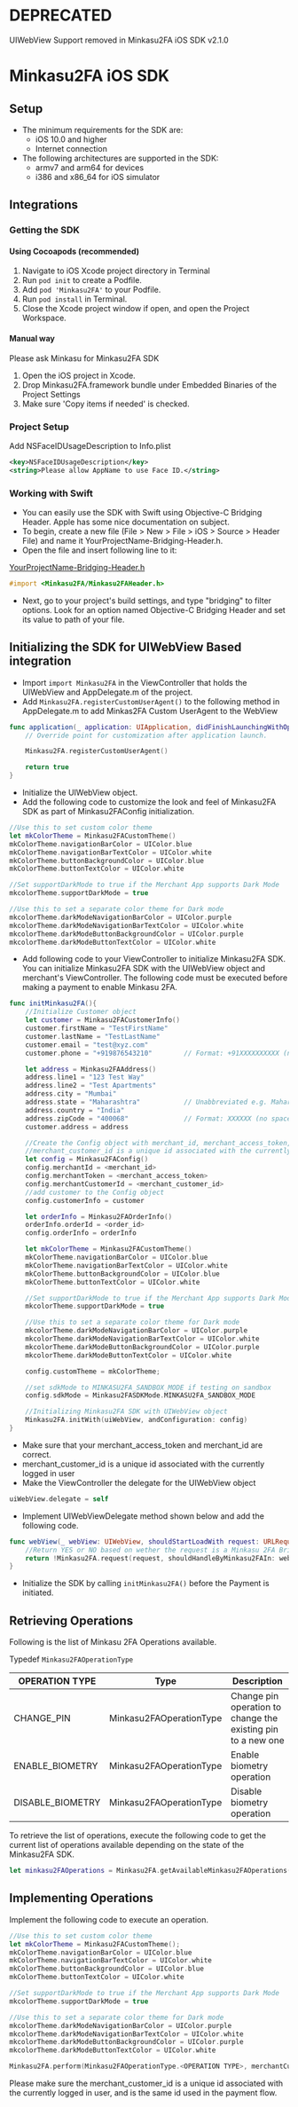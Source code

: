 # DEPRECATED

UIWebView Support removed in Minkasu2FA iOS SDK v2.1.0


# Minkasu2FA iOS SDK

## Setup

- The minimum requirements for the SDK are:
    - iOS 10.0 and higher
    - Internet connection
- The following architectures are supported in the SDK:
    - armv7 and arm64 for devices
    - i386 and x86_64 for iOS simulator

## Integrations

### Getting the SDK

#### Using Cocoapods (recommended)

1. Navigate to iOS Xcode project directory in Terminal
2. Run ```pod init``` to  create a Podfile.
3. Add ```pod 'Minkasu2FA'``` to your Podfile.
4. Run ```pod install``` in Terminal.
5. Close the Xcode project window if open, and open the Project Workspace.

#### Manual way

Please ask Minkasu for Minkasu2FA SDK

1. Open the iOS project in Xcode.
2. Drop Minkasu2FA.framework bundle under Embedded Binaries of the Project Settings
3. Make sure 'Copy items if needed' is checked.

### Project Setup

Add NSFaceIDUsageDescription to Info.plist

```xml
<key>NSFaceIDUsageDescription</key>
<string>Please allow AppName to use Face ID.</string>
```

### Working with Swift

- You can easily use the SDK with Swift using Objective-C Bridging Header. Apple has some nice documentation on subject.
- To begin, create a new file (File > New > File > iOS > Source > Header File) and name it YourProjectName-Bridging-Header.h.
- Open the file and insert following line to it:

[YourProjectName-Bridging-Header.h]()
```Objective-C
#import <Minkasu2FA/Minkasu2FAHeader.h>
```

- Next, go to your project's build settings, and type "bridging" to filter options. Look for an option named Objective-C Bridging Header and set its value to path of your file.

## Initializing the SDK for UIWebView Based integration

- Import ```import Minkasu2FA``` in the ViewController that holds the UIWebView and AppDelegate.m of the project.
- Add ```Minkasu2FA.registerCustomUserAgent()``` to the following method in AppDelegate.m to add Minkas2FA Custom UserAgent to the WebView
```Swift
func application(_ application: UIApplication, didFinishLaunchingWithOptions launchOptions: [UIApplication.LaunchOptionsKey: Any]?) -> Bool {
    // Override point for customization after application launch.

    Minkasu2FA.registerCustomUserAgent()

    return true
}
```
- Initialize the UIWebView object.
- Add the following code to customize the look and feel of Minkasu2FA SDK as part of Minkasu2FAConfig initialization.

```Swift
//Use this to set custom color theme
let mkColorTheme = Minkasu2FACustomTheme()
mkColorTheme.navigationBarColor = UIColor.blue
mkColorTheme.navigationBarTextColor = UIColor.white
mkColorTheme.buttonBackgroundColor = UIColor.blue
mkColorTheme.buttonTextColor = UIColor.white

//Set supportDarkMode to true if the Merchant App supports Dark Mode
mkcolorTheme.supportDarkMode = true

//Use this to set a separate color theme for Dark mode
mkcolorTheme.darkModeNavigationBarColor = UIColor.purple
mkcolorTheme.darkModeNavigationBarTextColor = UIColor.white
mkcolorTheme.darkModeButtonBackgroundColor = UIColor.purple
mkcolorTheme.darkModeButtonTextColor = UIColor.white
```
- Add following code to your ViewController to initialize Minkasu2FA SDK. You can initialize Minkasu2FA SDK with the UIWebView object and merchant's ViewController. The following code must be executed before making a payment to enable Minkasu 2FA.

```Swift
func initMinkasu2FA(){
    //Initialize Customer object
    let customer = Minkasu2FACustomerInfo()
    customer.firstName = "TestFirstName"
    customer.lastName = "TestLastName"
    customer.email = "test@xyz.com"
    customer.phone = "+919876543210"        // Format: +91XXXXXXXXXX (no spaces)

    let address = Minkasu2FAAddress()
    address.line1 = "123 Test Way"
    address.line2 = "Test Apartments"
    address.city = "Mumbai"
    address.state = "Maharashtra"           // Unabbreviated e.g. Maharashtra (not MH)
    address.country = "India"
    address.zipCode = "400068"              // Format: XXXXXX (no spaces)
    customer.address = address

    //Create the Config object with merchant_id, merchant_access_token, merchant_customer_id and customer object.
    //merchant_customer_id is a unique id associated with the currently logged in user.
    let config = Minkasu2FAConfig()
    config.merchantId = <merchant_id>
    config.merchantToken = <merchant_access_token>
    config.merchantCustomerId = <merchant_customer_id>
    //add customer to the Config object
    config.customerInfo = customer

    let orderInfo = Minkasu2FAOrderInfo()
    orderInfo.orderId = <order_id>
    config.orderInfo = orderInfo

    let mkColorTheme = Minkasu2FACustomTheme()
    mkColorTheme.navigationBarColor = UIColor.blue
    mkColorTheme.navigationBarTextColor = UIColor.white
    mkColorTheme.buttonBackgroundColor = UIColor.blue
    mkColorTheme.buttonTextColor = UIColor.white

    //Set supportDarkMode to true if the Merchant App supports Dark Mode
    mkcolorTheme.supportDarkMode = true

    //Use this to set a separate color theme for Dark mode
    mkcolorTheme.darkModeNavigationBarColor = UIColor.purple
    mkcolorTheme.darkModeNavigationBarTextColor = UIColor.white
    mkcolorTheme.darkModeButtonBackgroundColor = UIColor.purple
    mkcolorTheme.darkModeButtonTextColor = UIColor.white

    config.customTheme = mkColorTheme;

    //set sdkMode to MINKASU2FA_SANDBOX_MODE if testing on sandbox
    config.sdkMode = Minkasu2FASDKMode.MINKASU2FA_SANDBOX_MODE

    //Initializing Minkasu2FA SDK with UIWebView object
    Minkasu2FA.initWith(uiWebView, andConfiguration: config)
}
```

- Make sure that your merchant_access_token and merchant_id are correct.
- merchant_customer_id is a unique id associated with the currently logged in user
- Make the ViewController the delegate for the UIWebView object

```Swift
uiWebView.delegate = self
```

- Implement UIWebViewDelegate method shown below and add the following code.

```Swift
func webView(_ webView: UIWebView, shouldStartLoadWith request: URLRequest, navigationType: UIWebView.NavigationType) -> Bool {
    //Return YES or NO based on wether the request is a Minkasu 2FA Bridge Function
    return !Minkasu2FA.request(request, shouldHandleByMinkasu2FAIn: webView, navigationType: navigationType)
}
```

- Initialize the SDK by calling ```initMinkasu2FA()``` before the Payment is initiated.

## Retrieving Operations

Following is the list of Minkasu 2FA Operations available.

Typedef ```Minkasu2FAOperationType```

| OPERATION TYPE  | Type | Description |
| ------------- | ------------- | ------------- |
| CHANGE_PIN  | Minkasu2FAOperationType  | Change pin operation to change the existing pin to a new one |
| ENABLE_BIOMETRY  | Minkasu2FAOperationType  | Enable biometry operation |
| DISABLE_BIOMETRY  | Minkasu2FAOperationType  | Disable biometry operation |

To retrieve the list of operations, execute the following code to get the current list of operations available depending on the state of the Minkasu2FA SDK.

```Swift
let minkasu2FAOperations = Minkasu2FA.getAvailableMinkasu2FAOperations()
```

## Implementing Operations

Implement the following code to execute an operation.

```Swift
//Use this to set custom color theme
let mkColorTheme = Minkasu2FACustomTheme();
mkColorTheme.navigationBarColor = UIColor.blue
mkColorTheme.navigationBarTextColor = UIColor.white
mkColorTheme.buttonBackgroundColor = UIColor.blue
mkColorTheme.buttonTextColor = UIColor.white

//Set supportDarkMode to true if the Merchant App supports Dark Mode
mkcolorTheme.supportDarkMode = true

//Use this to set a separate color theme for Dark mode
mkcolorTheme.darkModeNavigationBarColor = UIColor.purple
mkcolorTheme.darkModeNavigationBarTextColor = UIColor.white
mkcolorTheme.darkModeButtonBackgroundColor = UIColor.purple
mkcolorTheme.darkModeButtonTextColor = UIColor.white

Minkasu2FA.perform(Minkasu2FAOperationType.<OPERATION TYPE>, merchantCustomerId: <merchant_customer_id>, customTheme: mkColorTheme)
```

Please make sure the merchant_customer_id is a unique id associated with the currently logged in user, and is the same id used in the payment flow.
